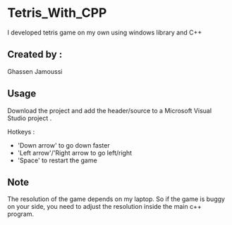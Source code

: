 # Tetris_With_CPP

I developed tetris game on my own using windows library and C++

## Created by :
 Ghassen Jamoussi

## Usage 
Download the project and add the header/source to a Microsoft Visual Studio project . 

Hotkeys : 
 - 'Down arrow' to go down faster
 - 'Left arrow'/'Right arrow to go left/right  
 - 'Space' to restart the game


## Note
The resolution of the game depends on my laptop. So if the game is buggy on your side, you need to adjust the resolution inside the main c++ program.
